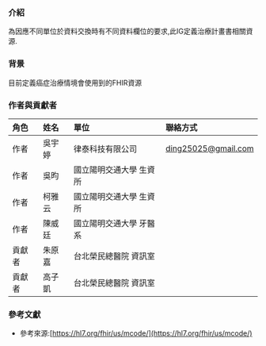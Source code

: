 ### 介紹 
為因應不同單位於資料交換時有不同資料欄位的要求,此IG定義治療計畫書相關資源.

### 背景
目前定義癌症治療情境會使用到的FHIR資源

### 作者與貢獻者

| 角色   | 姓名   | 單位                    | 聯絡方式                                   |
| :----- | :----- | :---------------------- | :----------------------------------------- |
| 作者   | 吳宇婷 | 律泰科技有限公司        | [ding25025@gmail.com](ding25025@gmail.com) |
| 作者   | 吳昀   | 國立陽明交通大學 生資所 |                                            |
| 作者   | 柯雅云 | 國立陽明交通大學 生資所 |                                            |
| 作者   | 陳威廷 | 國立陽明交通大學 牙醫系 |                                            |
| 貢獻者 | 朱原嘉 | 台北榮民總醫院 資訊室   |                                            |
| 貢獻者 | 高子凱 | 台北榮民總醫院 資訊室   |                                            |

### 參考文獻
* 參考來源:[https://hl7.org/fhir/us/mcode/](https://hl7.org/fhir/us/mcode/)



